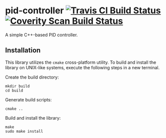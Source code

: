# pid-controller  <a href="https://travis-ci.org/silentreverb/pid-controller"><img alt="Travis CI Build Status" src="https://travis-ci.org/silentreverb/pid-controller.svg?branch=master"/></a> <a href="https://scan.coverity.com/projects/silentreverb-pid-controller"><img alt="Coverity Scan Build Status" src="https://scan.coverity.com/projects/6254/badge.svg"/></a>

A simple C++-based PID controller.

## Installation
This library utilizes the `cmake` cross-platform utility. To build and install the library on UNIX-like systems, execute the following steps in a new terminal.

Create the build directory:
```
mkdir build
cd build
```
Generate build scripts:
```
cmake ..
```

Build and install the library:
```
make
sudo make install
```
